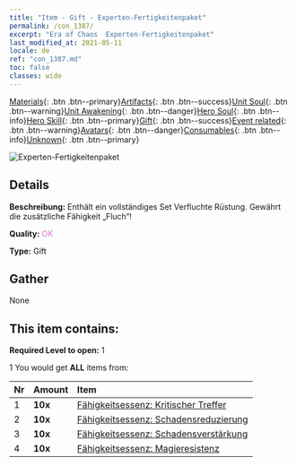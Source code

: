 ```yaml
---
title: "Item - Gift - Experten-Fertigkeitenpaket"
permalink: /con_1387/
excerpt: "Era of Chaos  Experten-Fertigkeitenpaket"
last_modified_at: 2021-05-11
locale: de
ref: "con_1387.md"
toc: false
classes: wide
---
```

 [Materials](/ItemsDE/){: .btn .btn--primary}[Artifacts](/ItemsDE/Artifacts/){: .btn .btn--success}[Unit Soul](/ItemsDE/UnitSoul/){: .btn .btn--warning}[Unit Awakening](/ItemsDE/UnitAwakening/){: .btn .btn--danger}[Hero Soul](/ItemsDE/HeroSoul/){: .btn .btn--info}[Hero Skill](/ItemsDE/HeroSkill/){: .btn .btn--primary}[Gift](/ItemsDE/Gift/){: .btn .btn--success}[Event related](/ItemsDE/Events/){: .btn .btn--warning}[Avatars](/ItemsDE/Avatars/){: .btn .btn--danger}[Consumables](/ItemsDE/Consumables/){: .btn .btn--info}[Unknown](/ItemsDE/Unknown/){: .btn .btn--primary}

 ![Experten-Fertigkeitenpaket](/images/t/i_905001.png)

## Details
 **Beschreibung:** Enthält ein vollständiges Set Verfluchte Rüstung. Gewährt die zusätzliche Fähigkeit „Fluch“!

 **Quality:** <span style="color: #DA70D6">OK</span>

 **Type:** Gift

## Gather

  None

## This item contains:

 **Required Level to open:** 1

 1 You would get **ALL** items  from:

  | Nr | Amount |     Item    |
  |:---|:-------|:------------|
  | 1 |  **10x** | [Fähigkeitsessenz: Kritischer Treffer](/ItemsDE/con_1115/) |  | 
  | 2 |  **10x** | [Fähigkeitsessenz: Schadensreduzierung](/ItemsDE/con_1116/) |  | 
  | 3 |  **10x** | [Fähigkeitsessenz: Schadensverstärkung](/ItemsDE/con_1117/) |  | 
  | 4 |  **10x** | [Fähigkeitsessenz: Magieresistenz](/ItemsDE/con_1118/) |  | 
